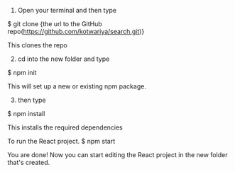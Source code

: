 1. Open your terminal and then type

$ git clone {the url to the GitHub repo(https://github.com/kotwariya/search.git)}

This clones the repo

2. cd into the new folder and type

$ npm init

This will set up a new or existing npm package.

3. then type

$ npm install

This installs the required dependencies

To run the React project.
$ npm start

You are done! Now you can start editing the React project in the new folder that's created.
